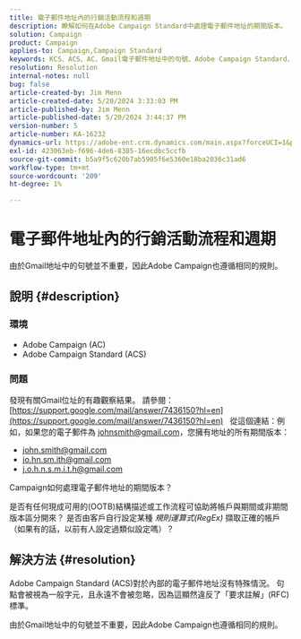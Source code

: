 ```yaml
---
title: 電子郵件地址內的行銷活動流程和週期
description: 瞭解如何在Adobe Campaign Standard中處理電子郵件地址的期間版本。
solution: Campaign
product: Campaign
applies-to: Campaign,Campaign Standard
keywords: KCS、ACS、AC、Gmail電子郵件地址中的句號、Adobe Campaign Standard、Adobe Campaign、常見問題集
resolution: Resolution
internal-notes: null
bug: false
article-created-by: Jim Menn
article-created-date: 5/20/2024 3:33:03 PM
article-published-by: Jim Menn
article-published-date: 5/20/2024 3:44:37 PM
version-number: 5
article-number: KA-16232
dynamics-url: https://adobe-ent.crm.dynamics.com/main.aspx?forceUCI=1&pagetype=entityrecord&etn=knowledgearticle&id=5ff0d63d-be16-ef11-9f8a-6045bd006268
exl-id: 423063eb-f696-4de6-8385-16ecdbc5ccfb
source-git-commit: b5a9f5c620b7ab5905f6e5360e18ba2036c31ad6
workflow-type: tm+mt
source-wordcount: '209'
ht-degree: 1%

---
```


# 電子郵件地址內的行銷活動流程和週期


由於Gmail地址中的句號並不重要，因此Adobe Campaign也遵循相同的規則。

## 說明 {#description}


### <b>環境</b>

- Adobe Campaign (AC)
- Adobe Campaign Standard (ACS)




### <b>問題</b>

發現有關Gmail位址的有趣觀察結果。 請參閱： [https://support.google.com/mail/answer/7436150?hl=en](https://support.google.com/mail/answer/7436150?hl=en)
 
從這個連結：例如，如果您的電子郵件為 [johnsmith@gmail.com](mailto:johnsmith@gmail.com)，您擁有地址的所有期間版本：

- [john.smith@gmail.com](mailto:john.smith@gmail.com)
- [jo.hn.sm.ith@gmail.com](mailto:jo.hn.sm.ith@gmail.com)
- [j.o.h.n.s.m.i.t.h@gmail.com](mailto:j.o.h.n.s.m.i.t.h@gmail.com)


Campaign如何處理電子郵件地址的期間版本？

是否有任何現成可用的(OOTB)結構描述或工作流程可協助將帳戶與期間或非期間版本區分開來？ 是否由客戶自行設定某種 *規則運算式(RegEx)* 擷取正確的帳戶（如果有的話，以前有人設定過類似設定嗎）？


## 解決方法 {#resolution}


Adobe Campaign Standard (ACS)對於內部的電子郵件地址沒有特殊情況。 句點會被視為一般字元，且永遠不會被忽略，因為這顯然違反了「要求註解」(RFC)標準。

由於Gmail地址中的句號並不重要，因此Adobe Campaign也遵循相同的規則。

